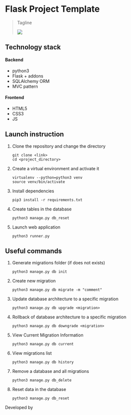 # Flask Project Template

> Tagline
>
> [![](https://img.shields.io/badge/some-badge-lightblue)](https://shields.io 'Badges website')

## Technology stack

#### Backend
- python3
- Flask + addons
- SQLAlchemy ORM
- MVC pattern

#### Frontend
- HTML5
- CSS3
- JS

## Launch instruction

1. Clone the repository and change the directory
    ```
    git clone <link>
    cd <project_directory>
    ```
    
2. Create a virtual environment and activate it
    ```
    virtualenv --python=python3 venv
    source venv/bin/activate
    ```

3. Install dependencies
    ```
    pip3 install -r requirements.txt
    ```

4. Create tables in the database
    ```
    python3 manage.py db_reset
    ```

5. Launch web application
    ```
    python3 runner.py
    ```
   
## Useful commands

1. Generate migrations folder (if does not exists)
    ```
    python3 manage.py db init
    ```

2. Create new migration
    ```
    python3 manage.py db migrate -m "comment"
    ``` 

3. Update database architecture to a specific migration
    ```
    python3 manage.py db upgrade <migration>
    ```  

4. Rollback of database architecture to a specific migration
    ```
    python3 manage.py db downgrade <migration>
    ```  
   
5. View Current Migration Information
    ```
    python3 manage.py db current
    ```
   
6. View migrations list
    ```
    python3 manage.py db history
    ``` 
   
7. Remove a database and all migrations
    ```
    python3 manage.py db_delete
    ```
   
8. Reset data in the database
    ```
    python3 manage.py db_reset
    ```  

Developed by [](https://exmaple.com 'hover comment')
